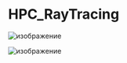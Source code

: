 # HPC_RayTracing

![изображение](https://github.com/DekartVan/HPC_RayTracing/assets/60447026/7f38f013-9456-4864-a6f1-bf2e073b29b4)

![изображение](https://github.com/DekartVan/HPC_RayTracing/assets/60447026/074bd959-0326-4c70-945c-e549f68ed5e8)

